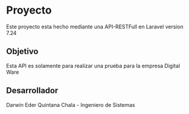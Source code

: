 # Proyecto

Este proyecto esta hecho mediante una API-RESTFull en Laravel version 7.24

## Objetivo

Esta API es solamente para realizar una prueba para la empresa Digital Ware

## Desarrollador

Darwin Eder Quintana Chala - Ingeniero de Sistemas
